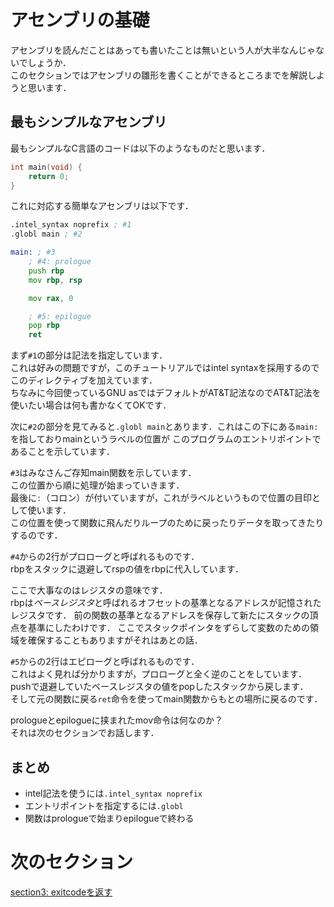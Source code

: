 # アセンブリの基礎
アセンブリを読んだことはあっても書いたことは無いという人が大半なんじゃないでしょうか．  
このセクションではアセンブリの雛形を書くことができるところまでを解説しようと思います．  

## 最もシンプルなアセンブリ 
最もシンプルなC言語のコードは以下のようなものだと思います．
```c
int main(void) {
    return 0;
}
```

これに対応する簡単なアセンブリは以下です．
```asm
.intel_syntax noprefix ; #1
.globl main ; #2

main: ; #3
    ; #4: prologue
    push rbp
    mov rbp, rsp

    mov rax, 0

    ; #5: epilogue
    pop rbp
    ret
```

まず`#1`の部分は記法を指定しています．    
これは好みの問題ですが，このチュートリアルではintel syntaxを採用するのでこのディレクティブを加えています．    
ちなみに今回使っているGNU asではデフォルトがAT&T記法なのでAT&T記法を使いたい場合は何も書かなくてOKです．    

次に`#2`の部分を見てみると`.globl main`とあります．これはこの下にある`main:`を指しておりmainというラベルの位置が
このプログラムのエントリポイントであることを示しています．  

`#3`はみなさんご存知main関数を示しています．  
この位置から順に処理が始まっていきます．  
最後に`:`（コロン）が付いていますが，これがラベルというもので位置の目印として使います．  
この位置を使って関数に飛んだりループのために戻ったりデータを取ってきたりするのです．  
  
`#4`からの2行がプロローグと呼ばれるものです．  
rbpをスタックに退避してrspの値をrbpに代入しています．  

ここで大事なのはレジスタの意味です．  
rbpは*ベースレジスタ*と呼ばれるオフセットの基準となるアドレスが記憶されたレジスタです．
前の関数の基準となるアドレスを保存して新たにスタックの頂点を基準にしたわけです．
ここでスタックポインタをずらして変数のための領域を確保することもありますがそれはあとの話．

`#5`からの2行はエピローグと呼ばれるものです．  
これはよく見れば分かりますが，プロローグと全く逆のことをしています．  
pushで退避していたベースレジスタの値をpopしたスタックから戻します．  
そして元の関数に戻る`ret`命令を使ってmain関数からもとの場所に戻るのです．  
  
prologueとepilogueに挟まれたmov命令は何なのか？  
それは次のセクションでお話します．  

## まとめ
- intel記法を使うには`.intel_syntax noprefix`
- エントリポイントを指定するには`.globl`
- 関数はprologueで始まりepilogueで終わる

# 次のセクション
[section3: exitcodeを返す](/sections/section3_ReturnExitCode.md)

